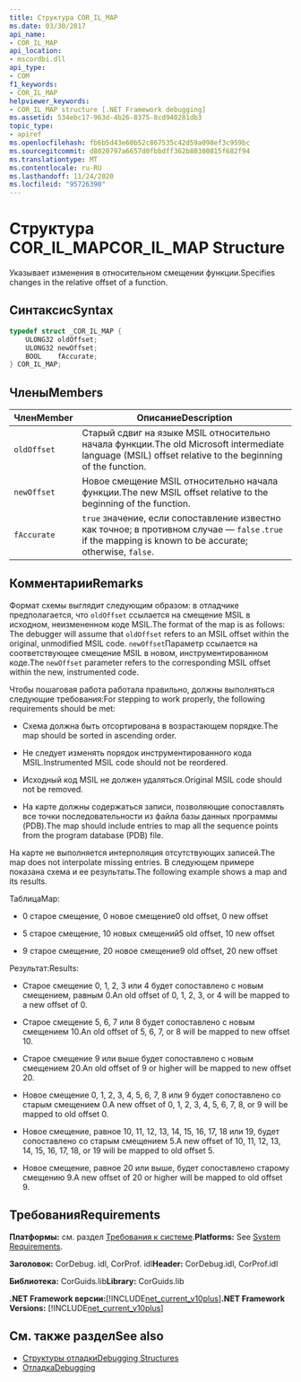 ```yaml
---
title: Структура COR_IL_MAP
ms.date: 03/30/2017
api_name:
- COR_IL_MAP
api_location:
- mscordbi.dll
api_type:
- COM
f1_keywords:
- COR_IL_MAP
helpviewer_keywords:
- COR_IL_MAP structure [.NET Framework debugging]
ms.assetid: 534ebc17-963d-4b26-8375-8cd940281db3
topic_type:
- apiref
ms.openlocfilehash: fb6b5d43e60b52c867535c42d59a098ef3c959bc
ms.sourcegitcommit: d8020797a6657d0fbbdff362b80300815f682f94
ms.translationtype: MT
ms.contentlocale: ru-RU
ms.lasthandoff: 11/24/2020
ms.locfileid: "95726390"
---
```

# <a name="cor_il_map-structure"></a><span data-ttu-id="75ad7-102">Структура COR_IL_MAP</span><span class="sxs-lookup"><span data-stu-id="75ad7-102">COR_IL_MAP Structure</span></span>

<span data-ttu-id="75ad7-103">Указывает изменения в относительном смещении функции.</span><span class="sxs-lookup"><span data-stu-id="75ad7-103">Specifies changes in the relative offset of a function.</span></span>  
  
## <a name="syntax"></a><span data-ttu-id="75ad7-104">Синтаксис</span><span class="sxs-lookup"><span data-stu-id="75ad7-104">Syntax</span></span>  
  
```cpp  
typedef struct _COR_IL_MAP {  
    ULONG32 oldOffset;
    ULONG32 newOffset;
    BOOL    fAccurate;  
} COR_IL_MAP;  
```  
  
## <a name="members"></a><span data-ttu-id="75ad7-105">Члены</span><span class="sxs-lookup"><span data-stu-id="75ad7-105">Members</span></span>  
  
|<span data-ttu-id="75ad7-106">Член</span><span class="sxs-lookup"><span data-stu-id="75ad7-106">Member</span></span>|<span data-ttu-id="75ad7-107">Описание</span><span class="sxs-lookup"><span data-stu-id="75ad7-107">Description</span></span>|  
|------------|-----------------|  
|`oldOffset`|<span data-ttu-id="75ad7-108">Старый сдвиг на языке MSIL относительно начала функции.</span><span class="sxs-lookup"><span data-stu-id="75ad7-108">The old Microsoft intermediate language (MSIL) offset relative to the beginning of the function.</span></span>|  
|`newOffset`|<span data-ttu-id="75ad7-109">Новое смещение MSIL относительно начала функции.</span><span class="sxs-lookup"><span data-stu-id="75ad7-109">The new MSIL offset relative to the beginning of the function.</span></span>|  
|`fAccurate`|<span data-ttu-id="75ad7-110">`true` значение, если сопоставление известно как точное; в противном случае — `false` .</span><span class="sxs-lookup"><span data-stu-id="75ad7-110">`true` if the mapping is known to be accurate; otherwise, `false`.</span></span>|  
  
## <a name="remarks"></a><span data-ttu-id="75ad7-111">Комментарии</span><span class="sxs-lookup"><span data-stu-id="75ad7-111">Remarks</span></span>  

 <span data-ttu-id="75ad7-112">Формат схемы выглядит следующим образом: в отладчике предполагается, что `oldOffset` ссылается на смещение MSIL в исходном, неизмененном коде MSIL.</span><span class="sxs-lookup"><span data-stu-id="75ad7-112">The format of the map is as follows: The debugger will assume that `oldOffset` refers to an MSIL offset within the original, unmodified MSIL code.</span></span> <span data-ttu-id="75ad7-113">`newOffset`Параметр ссылается на соответствующее смещение MSIL в новом, инструментированном коде.</span><span class="sxs-lookup"><span data-stu-id="75ad7-113">The `newOffset` parameter refers to the corresponding MSIL offset within the new, instrumented code.</span></span>  
  
 <span data-ttu-id="75ad7-114">Чтобы пошаговая работа работала правильно, должны выполняться следующие требования:</span><span class="sxs-lookup"><span data-stu-id="75ad7-114">For stepping to work properly, the following requirements should be met:</span></span>  
  
- <span data-ttu-id="75ad7-115">Схема должна быть отсортирована в возрастающем порядке.</span><span class="sxs-lookup"><span data-stu-id="75ad7-115">The map should be sorted in ascending order.</span></span>  
  
- <span data-ttu-id="75ad7-116">Не следует изменять порядок инструментированного кода MSIL.</span><span class="sxs-lookup"><span data-stu-id="75ad7-116">Instrumented MSIL code should not be reordered.</span></span>  
  
- <span data-ttu-id="75ad7-117">Исходный код MSIL не должен удаляться.</span><span class="sxs-lookup"><span data-stu-id="75ad7-117">Original MSIL code should not be removed.</span></span>  
  
- <span data-ttu-id="75ad7-118">На карте должны содержаться записи, позволяющие сопоставлять все точки последовательности из файла базы данных программы (PDB).</span><span class="sxs-lookup"><span data-stu-id="75ad7-118">The map should include entries to map all the sequence points from the program database (PDB) file.</span></span>  
  
 <span data-ttu-id="75ad7-119">На карте не выполняется интерполяция отсутствующих записей.</span><span class="sxs-lookup"><span data-stu-id="75ad7-119">The map does not interpolate missing entries.</span></span> <span data-ttu-id="75ad7-120">В следующем примере показана схема и ее результаты.</span><span class="sxs-lookup"><span data-stu-id="75ad7-120">The following example shows a map and its results.</span></span>  
  
 <span data-ttu-id="75ad7-121">Таблица</span><span class="sxs-lookup"><span data-stu-id="75ad7-121">Map:</span></span>  
  
- <span data-ttu-id="75ad7-122">0 старое смещение, 0 новое смещение</span><span class="sxs-lookup"><span data-stu-id="75ad7-122">0 old offset, 0 new offset</span></span>  
  
- <span data-ttu-id="75ad7-123">5 старое смещение, 10 новых смещений</span><span class="sxs-lookup"><span data-stu-id="75ad7-123">5 old offset, 10 new offset</span></span>  
  
- <span data-ttu-id="75ad7-124">9 старое смещение, 20 новое смещение</span><span class="sxs-lookup"><span data-stu-id="75ad7-124">9 old offset, 20 new offset</span></span>  
  
 <span data-ttu-id="75ad7-125">Результат:</span><span class="sxs-lookup"><span data-stu-id="75ad7-125">Results:</span></span>  
  
- <span data-ttu-id="75ad7-126">Старое смещение 0, 1, 2, 3 или 4 будет сопоставлено с новым смещением, равным 0.</span><span class="sxs-lookup"><span data-stu-id="75ad7-126">An old offset of 0, 1, 2, 3, or 4 will be mapped to a new offset of 0.</span></span>  
  
- <span data-ttu-id="75ad7-127">Старое смещение 5, 6, 7 или 8 будет сопоставлено с новым смещением 10.</span><span class="sxs-lookup"><span data-stu-id="75ad7-127">An old offset of 5, 6, 7, or 8 will be mapped to new offset 10.</span></span>  
  
- <span data-ttu-id="75ad7-128">Старое смещение 9 или выше будет сопоставлено с новым смещением 20.</span><span class="sxs-lookup"><span data-stu-id="75ad7-128">An old offset of 9 or higher will be mapped to new offset 20.</span></span>  
  
- <span data-ttu-id="75ad7-129">Новое смещение 0, 1, 2, 3, 4, 5, 6, 7, 8 или 9 будет сопоставлено со старым смещением 0.</span><span class="sxs-lookup"><span data-stu-id="75ad7-129">A new offset of 0, 1, 2, 3, 4, 5, 6, 7, 8, or 9 will be mapped to old offset 0.</span></span>  
  
- <span data-ttu-id="75ad7-130">Новое смещение, равное 10, 11, 12, 13, 14, 15, 16, 17, 18 или 19, будет сопоставлено со старым смещением 5.</span><span class="sxs-lookup"><span data-stu-id="75ad7-130">A new offset of 10, 11, 12, 13, 14, 15, 16, 17, 18, or 19 will be mapped to old offset 5.</span></span>  
  
- <span data-ttu-id="75ad7-131">Новое смещение, равное 20 или выше, будет сопоставлено старому смещению 9.</span><span class="sxs-lookup"><span data-stu-id="75ad7-131">A new offset of 20 or higher will be mapped to old offset 9.</span></span>  
  
## <a name="requirements"></a><span data-ttu-id="75ad7-132">Требования</span><span class="sxs-lookup"><span data-stu-id="75ad7-132">Requirements</span></span>  

 <span data-ttu-id="75ad7-133">**Платформы:** см. раздел [Требования к системе](../../get-started/system-requirements.md).</span><span class="sxs-lookup"><span data-stu-id="75ad7-133">**Platforms:** See [System Requirements](../../get-started/system-requirements.md).</span></span>  
  
 <span data-ttu-id="75ad7-134">**Заголовок:** CorDebug. idl, CorProf. idl</span><span class="sxs-lookup"><span data-stu-id="75ad7-134">**Header:** CorDebug.idl, CorProf.idl</span></span>  
  
 <span data-ttu-id="75ad7-135">**Библиотека:** CorGuids.lib</span><span class="sxs-lookup"><span data-stu-id="75ad7-135">**Library:** CorGuids.lib</span></span>  
  
 <span data-ttu-id="75ad7-136">**.NET Framework версии:**[!INCLUDE[net_current_v10plus](../../../../includes/net-current-v10plus-md.md)]</span><span class="sxs-lookup"><span data-stu-id="75ad7-136">**.NET Framework Versions:** [!INCLUDE[net_current_v10plus](../../../../includes/net-current-v10plus-md.md)]</span></span>  
  
## <a name="see-also"></a><span data-ttu-id="75ad7-137">См. также раздел</span><span class="sxs-lookup"><span data-stu-id="75ad7-137">See also</span></span>

- [<span data-ttu-id="75ad7-138">Структуры отладки</span><span class="sxs-lookup"><span data-stu-id="75ad7-138">Debugging Structures</span></span>](debugging-structures.md)
- [<span data-ttu-id="75ad7-139">Отладка</span><span class="sxs-lookup"><span data-stu-id="75ad7-139">Debugging</span></span>](index.md)

